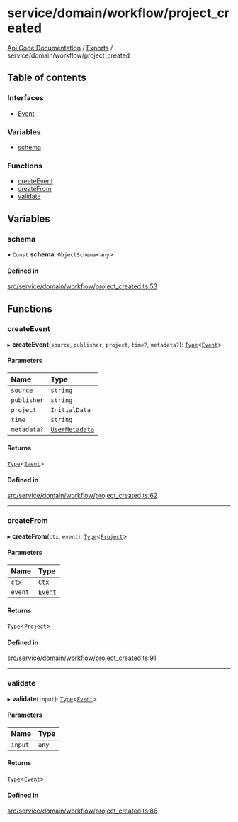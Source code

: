 # service/domain/workflow/project\_created
 
[Api Code Documentation](../README.md) / [Exports](../modules.md) / service/domain/workflow/project\_created

## Table of contents

### Interfaces

- [Event](../interfaces/service_domain_workflow_project_created.Event.md)

### Variables

- [schema](service_domain_workflow_project_created.md#schema)

### Functions

- [createEvent](service_domain_workflow_project_created.md#createevent)
- [createFrom](service_domain_workflow_project_created.md#createfrom)
- [validate](service_domain_workflow_project_created.md#validate)

## Variables

### schema

• `Const` **schema**: `ObjectSchema`\<`any`\>

#### Defined in

[src/service/domain/workflow/project_created.ts:53](https://github.com/openkfw/TruBudget/blob/3b9e793/api/src/service/domain/workflow/project_created.ts#L53)

## Functions

### createEvent

▸ **createEvent**(`source`, `publisher`, `project`, `time?`, `metadata?`): [`Type`](result.md#type)\<[`Event`](../interfaces/service_domain_workflow_project_created.Event.md)\>

#### Parameters

| Name | Type |
| :------ | :------ |
| `source` | `string` |
| `publisher` | `string` |
| `project` | `InitialData` |
| `time` | `string` |
| `metadata?` | [`UserMetadata`](service_domain_metadata.md#usermetadata) |

#### Returns

[`Type`](result.md#type)\<[`Event`](../interfaces/service_domain_workflow_project_created.Event.md)\>

#### Defined in

[src/service/domain/workflow/project_created.ts:62](https://github.com/openkfw/TruBudget/blob/3b9e793/api/src/service/domain/workflow/project_created.ts#L62)

___

### createFrom

▸ **createFrom**(`ctx`, `event`): [`Type`](result.md#type)\<[`Project`](../interfaces/service_domain_workflow_project.Project.md)\>

#### Parameters

| Name | Type |
| :------ | :------ |
| `ctx` | [`Ctx`](../interfaces/lib_ctx.Ctx.md) |
| `event` | [`Event`](../interfaces/service_domain_workflow_project_created.Event.md) |

#### Returns

[`Type`](result.md#type)\<[`Project`](../interfaces/service_domain_workflow_project.Project.md)\>

#### Defined in

[src/service/domain/workflow/project_created.ts:91](https://github.com/openkfw/TruBudget/blob/3b9e793/api/src/service/domain/workflow/project_created.ts#L91)

___

### validate

▸ **validate**(`input`): [`Type`](result.md#type)\<[`Event`](../interfaces/service_domain_workflow_project_created.Event.md)\>

#### Parameters

| Name | Type |
| :------ | :------ |
| `input` | `any` |

#### Returns

[`Type`](result.md#type)\<[`Event`](../interfaces/service_domain_workflow_project_created.Event.md)\>

#### Defined in

[src/service/domain/workflow/project_created.ts:86](https://github.com/openkfw/TruBudget/blob/3b9e793/api/src/service/domain/workflow/project_created.ts#L86)
